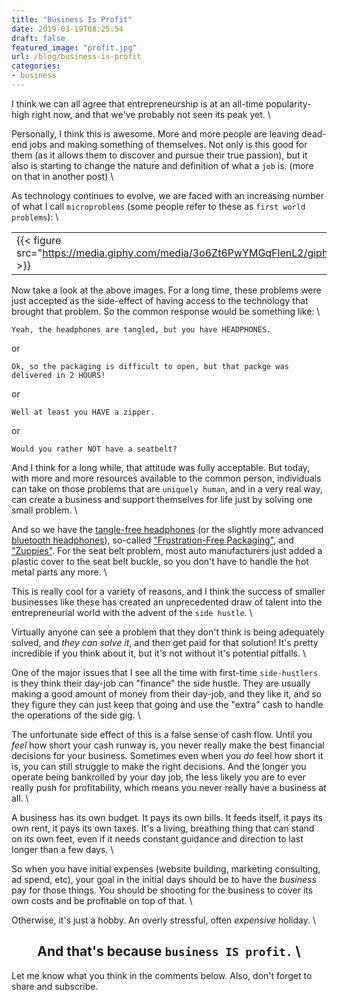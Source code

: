 ```yaml
---
title: "Business Is Profit"
date: 2019-03-19T08:25:54
draft: false
featured_image: "profit.jpg"
url: /blog/business-is-profit
categories:
- business
---
```


I think we can all agree that entrepreneurship is at an all-time popularity-high right now, and that we've probably not
seen its peak yet. \

Personally, I think this is awesome. More and more people are leaving dead-end jobs and making something of themselves.
Not only is this good for them (as it allows them to discover and pursue their true passion), but it also is starting to
change the nature and definition of what a `job` is. (more on that in another post) \

As technology continues to evolve, we are faced with an increasing number of what I call `microproblems` (some people 
refer to these as `first world problems`): \

|   |   |   |   |
|---|---|---|---|
|{{< figure src="https://media.giphy.com/media/3o6Zt6PwYMGqFlenL2/giphy.gif" >}}|{{< figure src="https://media.giphy.com/media/3o6ZtrpFam4zysSpFu/giphy.gif" >}}|{{< figure src="https://media.giphy.com/media/3oEjHMmQtHX1YyjesU/giphy.gif" >}}|{{< figure src="https://media.giphy.com/media/3o6ZsZHmDKsVUFIMAo/giphy.gif" >}}|  

Now take a look at the above images. For a long time, these problems were just accepted as the side-effect of having
access to the technology that brought that problem. So the common response would be something like: \

```Yeah, the headphones are tangled, but you have HEADPHONES.``` 

or

```Ok, so the packaging is difficult to open, but that packge was delivered in 2 HOURS!``` 

or 

```Well at least you HAVE a zipper.```

or

```Would you rather NOT have a seatbelt?```

And I think for a long while, that attitude was fully acceptable. But today, with more and more resources available to
the common person, individuals can take on those problems that are `uniquely human`, and in a very real way, can create
a business and support themselves for life just by solving one small problem. \

And so we have the [tangle-free headphones](https://www.amazon.com/s?k=tangle-free+headphones&ref=nb_sb_noss_2) (or the 
slightly more advanced [bluetooth headphones](https://www.amazon.com/s?k=bluetooth+headphones&ref=nb_sb_noss_1)), 
so-called ["Frustration-Free Packaging"](https://www.amazon.com/gp/help/customer/display.html?nodeId=201910210), and
["Zuppies"](http://www.zuppies.com/). For the seat belt problem, most auto manufacturers just added a plastic cover to 
the seat belt buckle, so you don't have to handle the hot metal parts any more. \

This is really cool for a variety of reasons, and I think the success of smaller businesses like these has created an 
unprecedented draw of talent into the entrepreneurial world with the advent of the `side hustle`. \

Virtually anyone can see a problem that they don't think is being adequately solved, and _they can solve it_, and then 
get paid for that solution! It's pretty incredible if you think about it, but it's not without it's potential pitfalls. \

One of the major issues that I see all the time with first-time `side-hustlers` is they think their day-job can "finance"
the side hustle. They are usually making a good amount of money from their day-job, and they like it, and so they figure
they can just keep that going and use the "extra" cash to handle the operations of the side gig. \

The unfortunate side effect of this is a false sense of cash flow. Until you _feel_ how short your cash runway is, you
never really make the best financial decisions for your business. Sometimes even when you _do_ feel how short it is, you
can still struggle to make the right decisions. And the longer you operate being bankrolled by your day job, the less
likely you are to ever really push for profitability, which means you never really have a business at all. \

A business has its own budget. It pays its own bills. It feeds itself, it pays its own rent, it pays its own taxes. It's
a living, breathing thing that can stand on its own feet, even if it needs constant guidance and direction to last longer
than a few days. \

So when you have initial expenses (website building, marketing consulting, ad spend, etc), your goal in the initial days
should be to have the _business_ pay for those things. You should be shooting for the business to cover its own costs
and be profitable on top of that. \

Otherwise, it's just a hobby. An overly stressful, often _expensive_ holiday. \

<center>

## And that's because `business IS profit.` \

</center>

Let me know what you think in the comments below. Also, don't forget to share and subscribe.